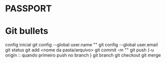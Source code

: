 # PASSPORT

# Git bullets
config inicial
    git config --global user.name "<nome do usuario github>"
    git config --global user.email <email do user github>
git status
git add <nome da pasta/arquivo>
git commit -m "<nome do commit>"
git push (-u origin :: quando primeiro push no branch <nome do branch>)
git branch <nome do branch novo>
git checkout <nome do branch>
git merge <nome do branch para merge>
